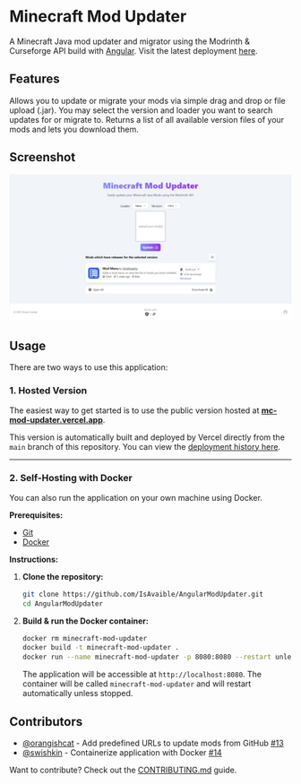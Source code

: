 # Minecraft Mod Updater

A Minecraft Java mod updater and migrator using the Modrinth & Curseforge API build with [Angular](https://angular.io/).
Visit the latest deployment [here](https://mc-mod-updater.vercel.app/).

## Features

Allows you to update or migrate your mods via simple drag and drop or file upload (.jar).
You may select the version and loader you want to search updates for or migrate to.
Returns a list of all available version files of your mods and lets you download them.

## Screenshot

![Screenshot of the website](doc/Screenshot.jpeg)

## Usage

There are two ways to use this application:

### 1\. Hosted Version

The easiest way to get started is to use the public version hosted at **[mc-mod-updater.vercel.app](https://mc-mod-updater.vercel.app/)**.

This version is automatically built and deployed by Vercel directly from the `main` branch of this repository. You can view the [deployment history here](https://github.com/IsAvaible/AngularModUpdater/deployments/Production).

---

### 2\. Self-Hosting with Docker

You can also run the application on your own machine using Docker.

**Prerequisites:**

- [Git](https://git-scm.com/)
- [Docker](https://www.docker.com/products/docker-desktop/)

**Instructions:**

1.  **Clone the repository:**

    ```bash
    git clone https://github.com/IsAvaible/AngularModUpdater.git
    cd AngularModUpdater
    ```

2.  **Build & run the Docker container:**
    ```bash
    docker rm minecraft-mod-updater
    docker build -t minecraft-mod-updater .
    docker run --name minecraft-mod-updater -p 8080:8080 --restart unless-stopped minecraft-mod-updater
    ```
    The application will be accessible at `http://localhost:8080`. The container will be called `minecraft-mod-updater` and will restart automatically unless stopped.

## Contributors

- [@orangishcat](https://github.com/orangishcat) - Add predefined URLs to update mods from GitHub [#13](https://github.com/IsAvaible/AngularModUpdater/pull/13)
- [@swishkin](https://github.com/swishkin) - Containerize application with Docker [#14](https://github.com/IsAvaible/AngularModUpdater/pull/14)

Want to contribute? Check out the [CONTRIBUTING.md](CONTRIBUTING.md) guide.
